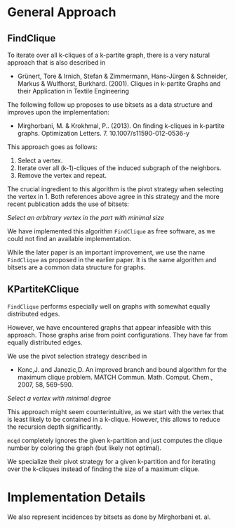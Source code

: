 # General Approach

## FindClique

To iterate over all k-cliques of a k-partite graph, there is a very
natural approach that is also described in

- Grünert, Tore & Irnich, Stefan & Zimmermann, Hans-Jürgen & Schneider, Markus & Wulfhorst, Burkhard. (2001). Cliques in k-partite Graphs and their Application in Textile Engineering

The following follow up proposes to use bitsets as a data structure and
improves upon the implementation:

- Mirghorbani, M. & Krokhmal, P.. (2013). On finding k-cliques in k-partite graphs. Optimization Letters. 7. 10.1007/s11590-012-0536-y

This approach goes as follows:

1. Select a vertex.
2. Iterate over all (k-1)-cliques of the induced subgraph of the
   neighbors.
3. Remove the vertex and repeat.

The crucial ingredient to this algorithm is the pivot strategy when
selecting the vertex in 1.
Both references above agree in this strategy and the more recent
publication adds the use of bitsets:

*Select an arbitrary vertex in the part with minimal size*

We have implemented this algorithm `FindClique` as free software, as we could not find an available implementation.

While the later paper is an important improvement, we use the name
`FindClique` as proposed in the earlier paper. It is the same algorithm
and bitsets are a common data structure for graphs.


## KPartiteKClique

`FindClique` performs especially well on graphs with
somewhat equally distributed edges.

However, we have encountered graphs that appear infeasible with this approach.
Those graphs arise from point configurations.
They have far from equally distributed edges.

We use the pivot selection strategy described in

- Konc,J. and Janezic,D. An improved branch and bound algorithm for the maximum clique problem. MATCH Commun. Math. Comput. Chem., 2007, 58, 569-590.

*Select a vertex with minimal degree*

This approach might seem counterintuitive, as we start with the vertex
that is least likely to be contained in a k-clique.
However, this allows to reduce the recursion depth significantly.

`mcqd` completely ignores the given k-partition
and just computes the clique number by coloring the graph (but likely
not optimal).

We specialize their pivot strategy for a given k-partition and for
iterating over the k-cliques instead of finding the size of a maximum
clique.

# Implementation Details

We also represent incidences by bitsets as done by Mirghorbani et. al.
